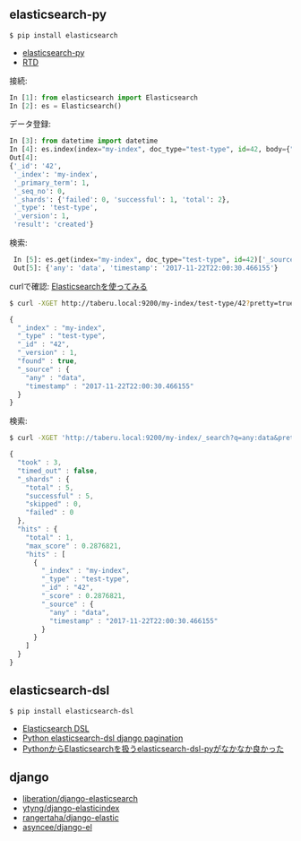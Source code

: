 ## elasticsearch-py

~~~bash
$ pip install elasticsearch
~~~

- [elasticsearch-py](https://www.elastic.co/guide/en/elasticsearch/client/python-api/current/index.html)
- [RTD](https://elasticsearch-py.readthedocs.io/en/master/#)

接続:
~~~py
In [1]: from elasticsearch import Elasticsearch
In [2]: es = Elasticsearch()
~~~

データ登録:
~~~py
In [3]: from datetime import datetime
In [4]: es.index(index="my-index", doc_type="test-type", id=42, body={"any": "data", "timestamp": datetime.now()})
Out[4]:
{'_id': '42',
 '_index': 'my-index',
 '_primary_term': 1,
 '_seq_no': 0,
 '_shards': {'failed': 0, 'successful': 1, 'total': 2},
 '_type': 'test-type',
 '_version': 1,
 'result': 'created'}
~~~

検索:
~~~py
 In [5]: es.get(index="my-index", doc_type="test-type", id=42)['_source']
 Out[5]: {'any': 'data', 'timestamp': '2017-11-22T22:00:30.466155'}
~~~

curlで確認: [Elasticsearchを使ってみる](https://qiita.com/reoring/items/c91cca84854ceaca3589)

~~~bash
$ curl -XGET http://taberu.local:9200/my-index/test-type/42?pretty=true
~~~
~~~js
{
  "_index" : "my-index",
  "_type" : "test-type",
  "_id" : "42",
  "_version" : 1,
  "found" : true,
  "_source" : {
    "any" : "data",
    "timestamp" : "2017-11-22T22:00:30.466155"
  }
}
~~~

検索:
~~~bash
$ curl -XGET 'http://taberu.local:9200/my-index/_search?q=any:data&pretty=true'
~~~
~~~js
{
  "took" : 3,
  "timed_out" : false,
  "_shards" : {
    "total" : 5,
    "successful" : 5,
    "skipped" : 0,
    "failed" : 0
  },
  "hits" : {
    "total" : 1,
    "max_score" : 0.2876821,
    "hits" : [
      {
        "_index" : "my-index",
        "_type" : "test-type",
        "_id" : "42",
        "_score" : 0.2876821,
        "_source" : {
          "any" : "data",
          "timestamp" : "2017-11-22T22:00:30.466155"
        }
      }
    ]
  }
}
~~~

## elasticsearch-dsl

~~~bash
$ pip install elasticsearch-dsl
~~~

- [Elasticsearch DSL](http://elasticsearch-dsl.readthedocs.io/en/latest/)
- [Python elasticsearch-dsl django pagination](http://stackoverflow.com/questions/35880868/python-elasticsearch-dsl-django-pagination)
- [PythonからElasticsearchを扱うelasticsearch-dsl-pyがなかなか良かった](http://bit.ly/2dazJOy)

## django

- [liberation/django-elasticsearch](https://github.com/liberation/django-elasticsearch)
- [ytyng/django-elasticindex](https://github.com/ytyng/django-elasticindex)
-  [rangertaha/django-elastic](https://github.com/rangertaha/django-elastic )
- [asyncee/django-el](https://github.com/asyncee/django-el)

